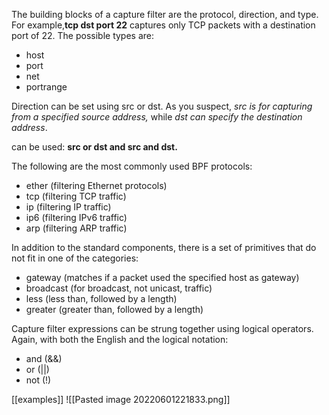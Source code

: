 The building blocks of a capture filter are the protocol, direction, and type. For example,**tcp dst port 22** captures only TCP packets with a destination port of 22. The possible types are:
- host
-  port
-  net
-  portrange

Direction can be set using src or dst. As you suspect, *src is for capturing from a specified source address,* while *dst can specify the destination address*.

can be used: **src or dst and src and dst.**

The following are the most commonly used BPF protocols: 
- ether (filtering Ethernet protocols) 
- tcp (filtering TCP traffic)
-  ip (filtering IP traffic)
-  ip6 (filtering IPv6 traffic) 
- arp (filtering ARP traffic)

In addition to the standard components, there is a set of primitives that do not fit in one of the categories:
- gateway (matches if a packet used the specified host as gateway)
-  broadcast (for broadcast, not unicast, traffic) 
- less (less than, followed by a length) 
- greater (greater than, followed by a length)

Capture filter expressions can be strung together using logical operators. Again, with both the English and the logical notation: 
- and (&&) 
- or (||) 
- not (!)


[[examples]]
![[Pasted image 20220601221833.png]]

